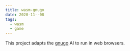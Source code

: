 ```yaml
---
title: wasm-gnugo
date: 2020-11--08
tags:
  - wasm
  - game
---
```


This project adapts the [gnugo](https://www.gnu.org/software/gnugo/) AI to run in web browsers.
